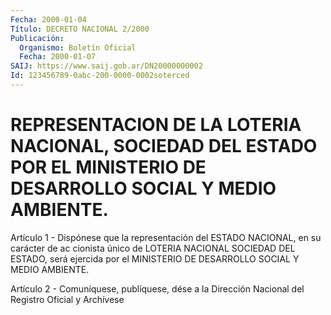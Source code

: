 ```yaml
---
Fecha: 2000-01-04
Título: DECRETO NACIONAL 2/2000
Publicación:
  Organismo: Boletín Oficial
  Fecha: 2000-01-07
SAIJ: https://www.saij.gob.ar/DN20000000002
Id: 123456789-0abc-200-0000-0002soterced
---
```

# REPRESENTACION DE LA LOTERIA NACIONAL, SOCIEDAD DEL ESTADO POR EL MINISTERIO DE DESARROLLO SOCIAL Y MEDIO AMBIENTE.

<a id="1"></a>
Artículo 1 - Dispónese que la representación  del ESTADO NACIONAL, en su  carácter de ac cionista único de LOTERIA NACIONAL  SOCIEDAD DEL ESTADO, será ejercida por el MINISTERIO DE DESARROLLO SOCIAL Y MEDIO AMBIENTE.

<a id="2"></a>
Artículo 2 - Comuníquese, publíquese, dése a la Dirección Nacional del Registro Oficial y Archívese